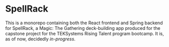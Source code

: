 # SpellRack

This is a monorepo containing both the React frontend and Spring backend for SpellRack, a Magic: The Gathering deck-building app produced for the capstone project for the TEKSystems Rising Talent program bootcamp. It is, as of now, decidedly *in-progress*.
